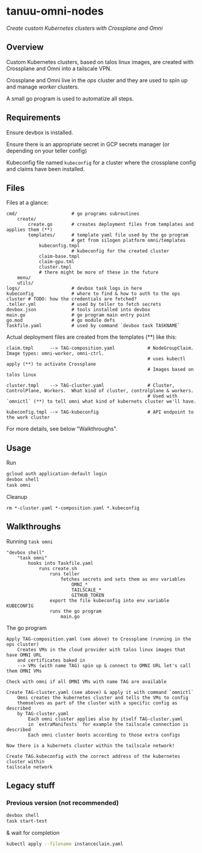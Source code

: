 # tanuu-omni-nodes

*Create custom Kubernetes clusters with Crossplane and Omni*

## Overview

Custom Kubernetes clusters, based on talos linux images, are created with Crossplane and Omni into a tailscale VPN.

Crossplane and Omni live in the *ops* cluster and they are used to spin up and manage *worker* clusters.

A small go program is used to automatize all steps.

## Requirements

Ensure devbox is installed.

Ensure there is an appropriate secret in GCP secrets manager (or depending on your teller config)

Kubeconfig file named `kubeconfig` for a cluster where the crossplane config and claims have been installed. 

## Files

Files at a glance:
```
cmd/                    # go programs subroutines
    create/
        create.go       # creates deployment files from templates and applies them (**)
        templates/      # template yaml file used by the go program
                        # get from silogen platform omni/templates
            kubeconfig.tmpl
                        # kubeconfig for the created cluster
            claim-base.tmpl
            claim-gpu.tml
            cluster.tmpl
            # there might be more of these in the future
    menu/
    utils/
logs/                   # devbox task logs in here
kubeconfig              # where to find & how to auth to the ops cluster # TODO: how the credentials are fetched?
.teller.yml             # used by teller to fetch secrets
devbox.json             # tools installed into devbox
main.go                 # go program main entry point
go.mod                  # go module defs
Taskfile.yaml           # used by command `devbox task TASKNAME`
```

Actual deployment files are created from the templates (**) like this:
```
claim.tmpl      --> TAG-composition.yaml            # NodeGroupClaim.  Image types: omni-worker, omni-ctrl.
                                                    # uses kubectl apply (**) to activate Crossplane
                                                    # Images based on talos linux

cluster.tmpl    --> TAG-cluster.yaml                # Cluster, ControlPlane, Workers.  What kind of cluster, controlplane & workers.
                                                    # Used with `omnictl` (**) to tell omni what kind of kubernets cluster we'll have.

kubeconfig.tmpl --> TAG-kubeconfig                  # API endpoint to the work cluster
```
For more details, see below "Walkthroughs".

## Usage

Run
```bash
gcloud auth application-default login
devbox shell
task omni
```

Cleanup
```
rm *-cluster.yaml *-composition.yaml *.kubeconfig
```

## Walkthroughs

Running `task omni`
```
"devbox shell"
    "task omni"
        hooks into Taskfile.yaml
            runs create.sh
                runs teller
                    fetches secrets and sets them as env variables
                        OMNI_*
                        TAILSCALE_*
                        GITHUB_TOKEN
                export the file kubeconfig into env variable KUBECONFIG
                runs the go program
                    main.go
```

The go program
```
Apply TAG-composition.yaml (see above) to Crossplane (running in the ops cluster)
    Creates VMs in the cloud provider with talos linux images that have OMNI URL 
    and certificates baked in
    --> VMs (with name TAG) spin up & connect to OMNI URL let's call them OMNI VMs

Check with omni if all OMNI VMs with name TAG are available

Create TAG-cluster.yaml (see above) & apply it with command `omnictl`
    Omni creates the kubernetes cluster and tells the VMs to config
    themselves as part of the cluster with a specific config as described
    by TAG-cluster.yaml
        Each omni cluster applies also by itself TAG-cluster.yaml
        in `extraManifests` for example the tailscale connection is described
        Each omni cluster boots according to those extra configs

Now there is a kubernets cluster within the tailscale network!

Create TAG.kubeconfig with the correct address of the kubernetes cluster within 
tailscale network
```

## Legacy stuff

### Previous version (not recommended)

```bash
devbox shell
task start-test
```
& wait for completion

```bash
kubectl apply --filename instanceclain.yaml
```

